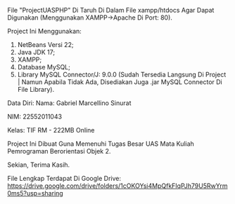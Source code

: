 File "ProjectUASPHP" Di Taruh Di Dalam File xampp/htdocs Agar Dapat Digunakan (Menggunakan XAMPP->Apache Di Port: 80).

Project Ini Menggunakan:
1. NetBeans Versi 22;
2. Java JDK 17;
3. XAMPP;
4. Database MySQL;
5. Library MySQL Connector/J: 9.0.0 (Sudah Tersedia Langsung Di Project | Namun Apabila Tidak Ada, Disediakan Juga .jar MySQL Connector Di File Library).


Data Diri:
Nama: Gabriel Marcellino Sinurat

NIM: 22552011043

Kelas: TIF RM - 222MB Online


Project Ini Dibuat Guna Memenuhi Tugas Besar UAS Mata Kuliah Pemrograman Berorientasi Objek 2.

Sekian, Terima Kasih.

File Lengkap Terdapat Di Google Drive: https://drive.google.com/drive/folders/1cOKOYsi4MpQfkFIqPJh79U5RwYrm0ms5?usp=sharing
